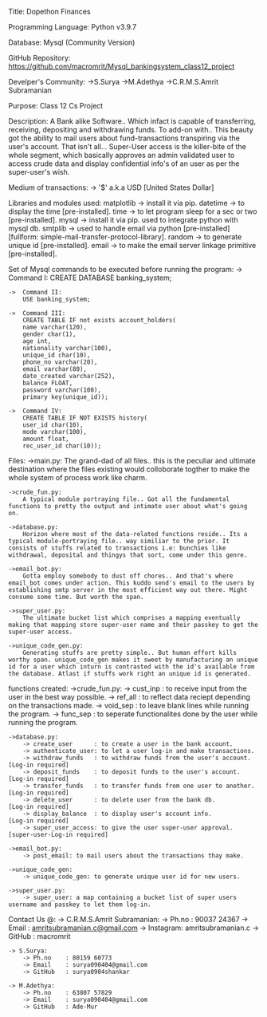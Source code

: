 Title: 
    Dopethon Finances

Programming Language: 
    Python v3.9.7

Database: 
    Mysql (Community Version)

GitHub Repository: 
    https://github.com/macromrit/Mysql_bankingsystem_class12_project

Develper's Community:
    ->S.Surya
    ->M.Adethya
    ->C.R.M.S.Amrit Subramanian

Purpose: 
    Class 12 Cs Project

Description:
    A Bank alike Software.. Which infact is capable of transferring, receiving, depositing and withdrawing funds. To add-on with.. This beauty got the ability to mail users about fund-transactions transpiring via the user's account. That isn't all... Super-User access is the killer-bite of the whole segment, which basically approves an admin validated user to access crude data and display confidential info's of an user as per the super-user's wish.

Medium of transactions:
    -> '$' a.k.a USD [United States Dollar]

Libraries and modules used:
    matplotlib -> install it via pip.
    datetime -> to display the time [pre-installed].
    time -> to let program sleep for a sec or two [pre-installed].
    mysql -> install it via pip. used to integrate python with mysql db.
    smtplib -> used to handle email via python [pre-installed] [fullform: simple-mail-transfer-protocol-library].
    random -> to generate unique id [pre-installed].
    email -> to make the email server linkage primitive [pre-installed].


Set of Mysql commands to be executed before running the program:
    ->  Command I:
        CREATE DATABASE banking_system;

    ->  Command II:
        USE banking_system;

    ->  Command III:
        CREATE TABLE IF not exists account_holders(
        name varchar(120), 
        gender char(1),
        age int, 
        nationality varchar(100), 
        unique_id char(10), 
        phone_no varchar(20),
        email varchar(80),
        date_created varchar(252),
        balance FLOAT, 
        password varchar(108),
        primary key(unique_id));
    
    ->  Command IV:
        CREATE TABLE IF NOT EXISTS history(
        user_id char(10), 
        mode varchar(100), 
        amount float, 
        rec_user_id char(10));
       

Files:
    ->main.py:
        The grand-dad of all files.. this is the peculiar and ultimate destination where the files existing would colloborate togther to make the whole system of process work like charm.

    ->crude_fun.py:
        A typical module portraying file.. Got all the fundamental functions to pretty the output and intimate user about what's going on.

    ->database.py:
        Horizon where most of the data-related functions reside.. Its a typical module-portraying file.. way similiar to the prior. It consists of stuffs related to transactions i.e: bunchies like withdrawal, deposital and thingys that sort, come under this genre.

    ->email_bot.py:
        Gotta employ somebody to dust off chores.. And that's where email_bot comes under action. This kuddo send's email to the users by establishing smtp server in the most efficient way out there. Might consume some time. But worth the span.

    ->super_user.py:
        The ultimate bucket list which comprises a mapping eventually making that mapping store super-user name and their passkey to get the super-user access.

    ->unique_code_gen.py:
        Generating stuffs are pretty simple.. But human effort kills worthy span. unique_code_gen makes it sweet by manufacturing an unique id for a user which inturn is contrasted with the id's available from the database. Atlast if stuffs work right an unique id is generated.


functions created:
    ->crude_fun.py:
        -> cust_inp : to receive input from the user in the best way possible.
        -> ref_all  : to reflect data reciept depending on the transactions made.
        -> void_sep : to leave blank lines while running the program.
        -> func_sep : to seperate functionalites done by the user while running the program.
    
    ->database.py:
        -> create_user      : to create a user in the bank account.
        -> authenticate_user: to let a user log-in and make transactions.
        -> withdraw_funds   : to withdraw funds from the user's account.    [Log-in required]
        -> deposit_funds    : to deposit funds to the user's account.       [Log-in required]
        -> transfer_funds   : to transfer funds from one user to another.   [Log-in required]
        -> delete_user      : to delete user from the bank db.              [Log-in required]
        -> display_balance  : to display user's account info.               [Log-in required]
        -> super_user_access: to give the user super-user approval.         [super-user-Log-in required]
    
    ->email_bot.py:
        -> post_email: to mail users about the transactions thay make.
    
    ->unique_code_gen:
        -> unique_code_gen: to generate unique user id for new users.
    
    ->super_user.py:
        -> super_user: a map containing a bucket list of super users username and passkey to let them log-in.


Contact Us @:
    -> C.R.M.S.Amrit Subramanian:
        -> Ph.no    : 90037 24367
        -> Email    : amritsubramanian.c@gmail.com
        -> Instagram: amritsubramanian.c
        -> GitHub   : macromrit
    
    -> S.Surya: 
        -> Ph.no    : 80159 60773
        -> Email    : surya090404@gmail.com
        -> GitHub   : surya0904shankar
    
    -> M.Adethya:
        -> Ph.no    : 63807 57829
        -> Email    : surya090404@gmail.com
        -> GitHub   : Ade-Mur

